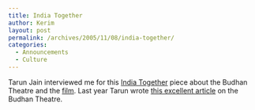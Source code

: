 ```yaml
---
title: India Together
author: Kerim
layout: post
permalink: /archives/2005/11/08/india-together/
categories:
  - Announcements
  - Culture
---
```

Tarun Jain interviewed me for this <a href="http://www.indiatogether.org/photo/2005/soc-chhara.htm" onclick="_gaq.push(['_trackEvent', 'outbound-article', 'http://www.indiatogether.org/photo/2005/soc-chhara.htm', 'India Together']);" >India Together</a> piece about the Budhan Theatre and the <a href="http://hoochandhamlet.com" onclick="_gaq.push(['_trackEvent', 'outbound-article', 'http://hoochandhamlet.com', 'film']);" >film</a>. Last year Tarun wrote <a href="http://www.indiatogether.org/photo/2005/soc-chhara.htm" onclick="_gaq.push(['_trackEvent', 'outbound-article', 'http://www.indiatogether.org/photo/2005/soc-chhara.htm', 'this excellent article']);" >this excellent article</a> on the Budhan Theatre.

